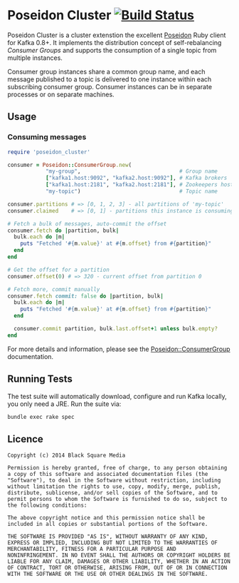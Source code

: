 # Poseidon Cluster [![Build Status](https://travis-ci.org/bsm/poseidon_cluster.png?branch=master)](https://travis-ci.org/bsm/poseidon_cluster)

Poseidon Cluster is a cluster extenstion the excellent [Poseidon](http://github.com/bpot/poseidon) Ruby client for Kafka 0.8+. It implements the distribution concept of self-rebalancing *Consumer Groups* and supports the consumption of a single topic from multiple instances.

Consumer group instances share a common group name, and each message published to a topic is delivered to one instance within each subscribing consumer group. Consumer instances can be in separate processes or on separate machines.

## Usage

### Consuming messages

```ruby
require 'poseidon_cluster'

consumer = Poseidon::ConsumerGroup.new(
            "my-group",                               # Group name
            ["kafka1.host:9092", "kafka2.host:9092"], # Kafka brokers
            ["kafka1.host:2181", "kafka2.host:2181"], # Zookeepers hosts
            "my-topic")                               # Topic name

consumer.partitions # => [0, 1, 2, 3] - all partitions of 'my-topic'
consumer.claimed    # => [0, 1] - partitions this instance is consuming

# Fetch a bulk of messages, auto-commit the offset
consumer.fetch do |partition, bulk|
  bulk.each do |m|
    puts "Fetched '#{m.value}' at #{m.offset} from #{partition}"
  end
end

# Get the offset for a partition
consumer.offset(0) # => 320 - current offset from partition 0

# Fetch more, commit manually
consumer.fetch commit: false do |partition, bulk|
  bulk.each do |m|
    puts "Fetched '#{m.value}' at #{m.offset} from #{partition}"
  end

  consumer.commit partition, bulk.last.offset+1 unless bulk.empty?
end
```

For more details and information, please see the [Poseidon::ConsumerGroup](http://rubydoc.info/github/bsm/poseidon_cluster/Poseidon/ConsumerGroup) documentation.

## Running Tests

The test suite will automatically download, configure and run Kafka locally, you only need a JRE. Run the suite via:

```bash
bundle exec rake spec
```

## Licence

```
Copyright (c) 2014 Black Square Media

Permission is hereby granted, free of charge, to any person obtaining
a copy of this software and associated documentation files (the
"Software"), to deal in the Software without restriction, including
without limitation the rights to use, copy, modify, merge, publish,
distribute, sublicense, and/or sell copies of the Software, and to
permit persons to whom the Software is furnished to do so, subject to
the following conditions:

The above copyright notice and this permission notice shall be
included in all copies or substantial portions of the Software.

THE SOFTWARE IS PROVIDED "AS IS", WITHOUT WARRANTY OF ANY KIND,
EXPRESS OR IMPLIED, INCLUDING BUT NOT LIMITED TO THE WARRANTIES OF
MERCHANTABILITY, FITNESS FOR A PARTICULAR PURPOSE AND
NONINFRINGEMENT. IN NO EVENT SHALL THE AUTHORS OR COPYRIGHT HOLDERS BE
LIABLE FOR ANY CLAIM, DAMAGES OR OTHER LIABILITY, WHETHER IN AN ACTION
OF CONTRACT, TORT OR OTHERWISE, ARISING FROM, OUT OF OR IN CONNECTION
WITH THE SOFTWARE OR THE USE OR OTHER DEALINGS IN THE SOFTWARE.
```
